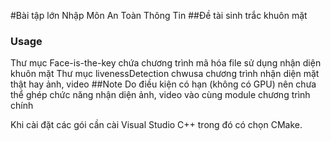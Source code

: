 #Bài tập lớn Nhập Môn An Toàn Thông Tin 
##Đề tài sinh trắc khuôn mặt

### Usage
Thư mục Face-is-the-key chứa chương trình mã hóa file sử dụng nhận diện khuôn mặt
Thư mục livenessDetection chwusa chương trình nhận diện mặt thật hay ảnh, video 
##Note
Do điều kiện có hạn (không có GPU) nên chưa thể ghép chức năng nhận diện ảnh, video vào cùng module chương trình chính

Khi cài đặt các gói cần cài Visual Studio C++ trong đó có chọn CMake. 
  
